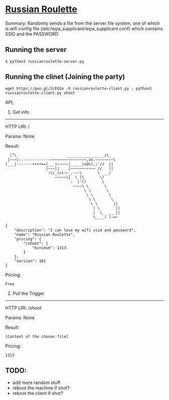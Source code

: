 
[Russian Roulette](https://en.wikipedia.org/wiki/Russian_roulette)
============================

Summary:  Randomly sends a file from the server file system, one of which is wifi config file (/etc/wpa_supplicant/wpa_supplicant.conf) which contains SSID and the PASSWORD


Running the server
------------------

	$ python3 russianroulette-server.py


Running the clinet (Joining the party)
-------------------

	wget https://goo.gl/2cEQ1e -O russianroulette-client.py ; python3 russianroulette-client.py shoot


API;

1. Get info
--------------

HTTP URI: /

Params: None

Result:

	  |^\                      _________________/\_
	 |~~~|--------------~~~~~~~~~~~~~~~~,xx.~~~~~~~~\
	|___|-------++++==|___|~~~~~|_____(x@x),;'//  ||
	                  |~~~||    |~~~~~~~~~~~ //   ||
	                   ~\(_(=)~~ ,-~-\       \  __/
	                      ~~~~~\[  \ ]\       \/
	                            `:  |'()       \
	                              ~~~~\ \       \
	                                   \ \       \
	                                    \ \       \
	                                     \ \       \
	                                      \ \       ||
	                                       | \       ||
	                                       |  \_  ___||
	                                       \____( )-=~
																				 
	{
	    "description": "I can lose my wifi ssid and password",
	    "name": "Russian Roulette",
	    "pricing": {
	        "/shoot": {
	            "minimum": 1313
	        }
	    },
	    "version": 101
	}

Pricing:

	Free


2. Pull the Trigger
--------------

HTTP URI: /shoot

Params: None

Result:

	[Content of the chosen file]

Pricing:

	1313


TODO:
-----
* add more random stuff
* reboot the machine if shot?
* reboot the client if shot?
